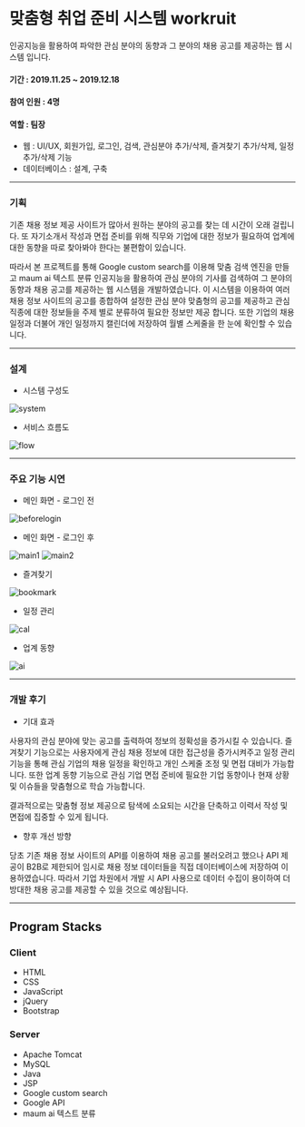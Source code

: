 # 맞춤형 취업 준비 시스템 workruit

인공지능을 활용하여 파악한 관심 분야의 동향과 그 분야의 채용 공고를 제공하는 웹 시스템 입니다.

#### 기간 : 2019.11.25 ~ 2019.12.18
#### 참여 인원 : 4명
#### 역할 : 팀장
* 웹 : UI/UX, 회원가입, 로그인, 검색, 관심분야 추가/삭제, 즐겨찾기 추가/삭제, 일정 추가/삭제 기능
* 데이터베이스 : 설계, 구축

---

### 기획

기존 채용 정보 제공 사이트가 많아서 원하는 분야의 공고를 찾는 데 시간이 오래 걸립니다. 또 자기소개서 작성과 면접 준비를 위해 직무와 기업에 대한 정보가 필요하여 업계에 대한 동향을 따로 찾아봐야 한다는 불편함이 있습니다.

따라서 본 프로젝트를 통해  Google custom search를 이용해 맞춤 검색 엔진을 만들고 maum ai 텍스트 분류 인공지능을 활용하여 관심 분야의 기사를 검색하여 그 분야의 동향과 채용 공고를 제공하는 웹 시스템을 개발하였습니다. 이 시스템을 이용하여 여러 채용 정보 사이트의 공고를 종합하여 설정한 관심 분야 맞춤형의 공고를 제공하고 관심 직종에 대한 정보들을 주제 별로 분류하여 필요한 정보만 제공 합니다. 또한 기업의 채용 일정과 더불어 개인 일정까지 캘린더에 저장하여 월별 스케줄을 한 눈에 확인할 수 있습니다.


---

### 설계

* 시스템 구성도

![system](https://user-images.githubusercontent.com/62014520/102006272-206cf400-3d63-11eb-8b73-52ceead2dd37.png)

* 서비스 흐름도

![flow](https://user-images.githubusercontent.com/62014520/102006465-a2a9e800-3d64-11eb-9716-1115afd1e482.png)


---

### 주요 기능 시연

* 메인 화면 - 로그인 전

![beforelogin](https://user-images.githubusercontent.com/62014520/102006381-113a7600-3d64-11eb-8811-9a72a074bc80.png)

* 메인 화면 - 로그인 후

![main1](https://user-images.githubusercontent.com/62014520/102006613-a8ec9400-3d65-11eb-9a26-a8b813970bd4.png)
![main2](https://user-images.githubusercontent.com/62014520/102006614-aab65780-3d65-11eb-8686-34a01ec65d33.png)

* 즐겨찾기

![bookmark](https://user-images.githubusercontent.com/62014520/102006475-b35a5e00-3d64-11eb-9175-527366382a36.png)

* 일정 관리

![cal](https://user-images.githubusercontent.com/62014520/102006476-b35a5e00-3d64-11eb-97fc-2f16feadacad.png)

* 업계 동향

![ai](https://user-images.githubusercontent.com/62014520/102006477-b3f2f480-3d64-11eb-9a6d-a9fa6635132e.png)


---

### 개발 후기

* 기대 효과

사용자의 관심 분야에 맞는 공고를 출력하여 정보의 정확성을 증가시킬 수 있습니다. 즐겨찾기 기능으로는 사용자에게 관심 채용 정보에 대한 접근성을 증가시켜주고 일정 관리 기능을 통해 관심 기업의 채용 일정을 확인하고 개인 스케줄 조정 및 면접 대비가 가능합니다. 또한 업계 동향 기능으로 관심 기업 면접 준비에 필요한 기업 동향이나 현재 상황 및 이슈들을 맞춤형으로 학습 가능합니다.

결과적으로는 맞춤형 정보 제공으로 탐색에 소요되는 시간을 단축하고 이력서 작성 및 면접에 집중할 수 있게 됩니다.

* 향후 개선 방향

당초 기존 채용 정보 사이트의 API를 이용하여 채용 공고를 불러오려고 했으나 API 제공이 B2B로 제한되어 임시로 채용 정보 데이터들을 직접 데이터베이스에 저장하여 이용하였습니다. 따라서 기업 차원에서 개발 시 API 사용으로 데이터 수집이 용이하여 더 방대한 채용 공고를 제공할 수 있을 것으로 예상됩니다.

---

## Program Stacks
### Client
* HTML
* CSS
* JavaScript
* jQuery
* Bootstrap

### Server
* Apache Tomcat
* MySQL
* Java
* JSP
* Google custom search
* Google API
* maum ai 텍스트 분류

